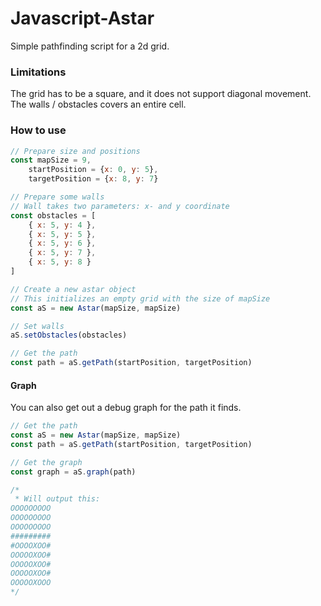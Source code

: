 # Javascript-Astar

Simple pathfinding script for a 2d grid.

### Limitations

The grid has to be a square, and it does not support diagonal movement.
The walls / obstacles covers an entire cell.

### How to use

```javascript
// Prepare size and positions
const mapSize = 9,
    startPosition = {x: 0, y: 5},
    targetPosition = {x: 8, y: 7}

// Prepare some walls
// Wall takes two parameters: x- and y coordinate
const obstacles = [
    { x: 5, y: 4 },
    { x: 5, y: 5 },
    { x: 5, y: 6 },
    { x: 5, y: 7 },
    { x: 5, y: 8 }
]

// Create a new astar object
// This initializes an empty grid with the size of mapSize
const aS = new Astar(mapSize, mapSize)

// Set walls
aS.setObstacles(obstacles)

// Get the path
const path = aS.getPath(startPosition, targetPosition)

```

#### Graph

You can also get out a debug graph for the path it finds.

```javascript
// Get the path
const aS = new Astar(mapSize, mapSize)
const path = aS.getPath(startPosition, targetPosition)

// Get the graph
const graph = aS.graph(path)

/*
 * Will output this: 
OOOOOOOOO
OOOOOOOOO
OOOOOOOOO
#########
#OOOOXOO#
OOOOOXOO#
OOOOOXOO#
OOOOOXOO#
OOOOOXOOO
*/

```
